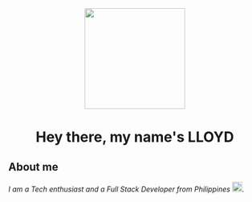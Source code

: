  <div align="center"><img src="https://media.giphy.com/media/gjrYDwbjnK8x36xZIO/giphy.gif" width="200"/></div>
 <h1 align="center">
  Hey there, my name's LLOYD
 <span></span>
</h1>



## About me
_I am a Tech enthusiast and a Full Stack Developer from Philippines <img src="https://media.giphy.com/media/emLvGusozTtJ9Jn6QA/giphy.gif" width="20">._



<!--
**vanilla-cheesecake/vanilla-cheesecake** is a ✨ _special_ ✨ repository because its `README.md` (this file) appears on your GitHub profile.

Here are some ideas to get you started:

- 🔭 I’m currently working on ...
- 🌱 I’m currently learning ...
- 👯 I’m looking to collaborate on ...
- 🤔 I’m looking for help with ...
- 💬 Ask me about ...
- 📫 How to reach me: ...
- 😄 Pronouns: ...
- ⚡ Fun fact: ...
-->

